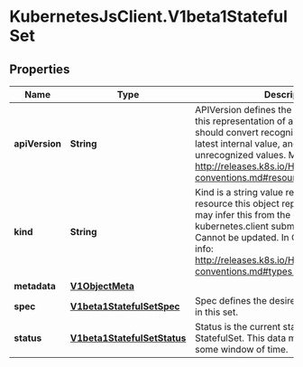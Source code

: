 # KubernetesJsClient.V1beta1StatefulSet

## Properties
Name | Type | Description | Notes
------------ | ------------- | ------------- | -------------
**apiVersion** | **String** | APIVersion defines the versioned schema of this representation of an object. Servers should convert recognized schemas to the latest internal value, and may reject unrecognized values. More info: http://releases.k8s.io/HEAD/docs/devel/api-conventions.md#resources | [optional] 
**kind** | **String** | Kind is a string value representing the REST resource this object represents. Servers may infer this from the endpoint the kubernetes.client submits requests to. Cannot be updated. In CamelCase. More info: http://releases.k8s.io/HEAD/docs/devel/api-conventions.md#types-kinds | [optional] 
**metadata** | [**V1ObjectMeta**](V1ObjectMeta.md) |  | [optional] 
**spec** | [**V1beta1StatefulSetSpec**](V1beta1StatefulSetSpec.md) | Spec defines the desired identities of pods in this set. | [optional] 
**status** | [**V1beta1StatefulSetStatus**](V1beta1StatefulSetStatus.md) | Status is the current status of Pods in this StatefulSet. This data may be out of date by some window of time. | [optional] 


